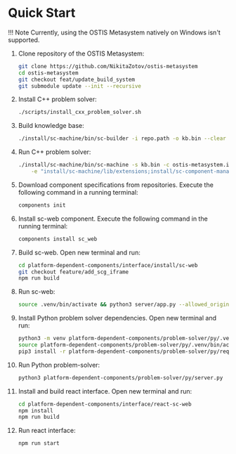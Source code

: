 # Quick Start

!!! Note
    Currently, using the OSTIS Metasystem natively on Windows isn't supported.

1. Clone repository of the OSTIS Metasystem:
   
    ```sh
    git clone https://github.com/NikitaZotov/ostis-metasystem
    cd ostis-metasystem
    git checkout feat/update_build_system
    git submodule update --init --recursive
    ```

2. Install C++ problem solver:

    ```sh
    ./scripts/install_cxx_problem_solver.sh
    ```

3. Build knowledge base:

    ```sh
    ./install/sc-machine/bin/sc-builder -i repo.path -o kb.bin --clear
    ```

4. Run C++ problem solver:

    ```sh
    ./install/sc-machine/bin/sc-machine -s kb.bin -c ostis-metasystem.ini \
        -e "install/sc-machine/lib/extensions;install/sc-component-manager/lib/extensions;install/scp-machine/lib/extensions;install/problem-solver/lib/extensions"
    ```

5. Download component specifications from repositories. Execute the following command in a running terminal:

    ```sh
    components init
    ```

6. Install sc-web component. Execute the following command in the running terminal:

    ```sh
    components install sc_web
    ```

7. Build sc-web. Open new terminal and run:

    ```sh
    cd platform-dependent-components/interface/install/sc-web
    git checkout feature/add_scg_iframe
    npm run build
    ```

8. Run sc-web:
   
    ```sh
    source .venv/bin/activate && python3 server/app.py --allowed_origins=http://localhost:3000
    ```

9.  Install Python problem solver dependencies. Open new terminal and run:

    ```sh
    python3 -m venv platform-dependent-components/problem-solver/py/.venv
    source platform-dependent-components/problem-solver/py/.venv/bin/activate
    pip3 install -r platform-dependent-components/problem-solver/py/requirements.txt
    ```

10. Run Python problem-solver:
    
    ```sh
    python3 platform-dependent-components/problem-solver/py/server.py
    ```

11. Install and build react interface. Open new terminal and run:

    ```sh
    cd platform-dependent-components/interface/react-sc-web
    npm install
    npm run build
    ```

12. Run react interface:

    ```sh
    npm run start
    ```
